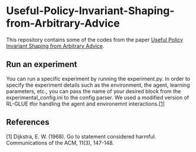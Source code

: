 # Useful-Policy-Invariant-Shaping-from-Arbitrary-Advice
This repository contains some of the codes from the paper [Useful Policy Invariant Shaping from Arbitrary Advice](https://ala2020.vub.ac.be/papers/ALA2020_paper_30.pdf).
## Run an experiment
You can run a specific experiment by running the experiment.py. In order to specify the experiment details such as the environment, the agent, learning parameters, etc., you can pass the name of your desired block from the experimental_config.ini to the config parser. We used a modified version of RL-GLUE tfor handling the agent and environemnt interactions.[[1]](#1)
## References
<a id="1">[1]</a> 
Dijkstra, E. W. (1968). 
Go to statement considered harmful. 
Communications of the ACM, 11(3), 147-148.
